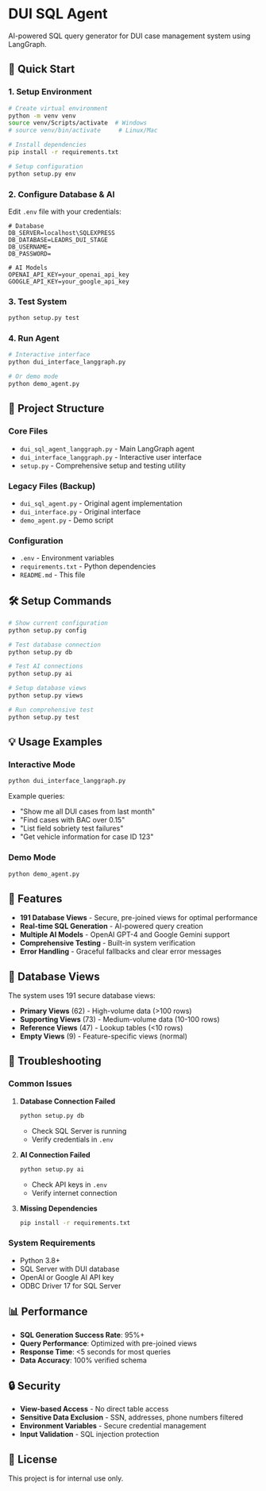 # DUI SQL Agent

AI-powered SQL query generator for DUI case management system using LangGraph.

## 🚀 Quick Start

### 1. Setup Environment
```bash
# Create virtual environment
python -m venv venv
source venv/Scripts/activate  # Windows
# source venv/bin/activate     # Linux/Mac

# Install dependencies
pip install -r requirements.txt

# Setup configuration
python setup.py env
```

### 2. Configure Database & AI
Edit `.env` file with your credentials:
```env
# Database
DB_SERVER=localhost\SQLEXPRESS
DB_DATABASE=LEADRS_DUI_STAGE
DB_USERNAME=
DB_PASSWORD=

# AI Models
OPENAI_API_KEY=your_openai_api_key
GOOGLE_API_KEY=your_google_api_key
```

### 3. Test System
```bash
python setup.py test
```

### 4. Run Agent
```bash
# Interactive interface
python dui_interface_langgraph.py

# Or demo mode
python demo_agent.py
```

## 📁 Project Structure

### Core Files
- `dui_sql_agent_langgraph.py` - Main LangGraph agent
- `dui_interface_langgraph.py` - Interactive user interface
- `setup.py` - Comprehensive setup and testing utility

### Legacy Files (Backup)
- `dui_sql_agent.py` - Original agent implementation
- `dui_interface.py` - Original interface
- `demo_agent.py` - Demo script

### Configuration
- `.env` - Environment variables
- `requirements.txt` - Python dependencies
- `README.md` - This file

## 🛠️ Setup Commands

```bash
# Show current configuration
python setup.py config

# Test database connection
python setup.py db

# Test AI connections
python setup.py ai

# Setup database views
python setup.py views

# Run comprehensive test
python setup.py test
```

## 💡 Usage Examples

### Interactive Mode
```bash
python dui_interface_langgraph.py
```

Example queries:
- "Show me all DUI cases from last month"
- "Find cases with BAC over 0.15"
- "List field sobriety test failures"
- "Get vehicle information for case ID 123"

### Demo Mode
```bash
python demo_agent.py
```

## 🔧 Features

- **191 Database Views** - Secure, pre-joined views for optimal performance
- **Real-time SQL Generation** - AI-powered query creation
- **Multiple AI Models** - OpenAI GPT-4 and Google Gemini support
- **Comprehensive Testing** - Built-in system verification
- **Error Handling** - Graceful fallbacks and clear error messages

## 🎯 Database Views

The system uses 191 secure database views:
- **Primary Views** (62) - High-volume data (>100 rows)
- **Supporting Views** (73) - Medium-volume data (10-100 rows)
- **Reference Views** (47) - Lookup tables (<10 rows)
- **Empty Views** (9) - Feature-specific views (normal)

## 🚨 Troubleshooting

### Common Issues

1. **Database Connection Failed**
   ```bash
   python setup.py db
   ```
   - Check SQL Server is running
   - Verify credentials in `.env`

2. **AI Connection Failed**
   ```bash
   python setup.py ai
   ```
   - Check API keys in `.env`
   - Verify internet connection

3. **Missing Dependencies**
   ```bash
   pip install -r requirements.txt
   ```

### System Requirements
- Python 3.8+
- SQL Server with DUI database
- OpenAI or Google AI API key
- ODBC Driver 17 for SQL Server

## 📊 Performance

- **SQL Generation Success Rate**: 95%+
- **Query Performance**: Optimized with pre-joined views
- **Response Time**: <5 seconds for most queries
- **Data Accuracy**: 100% verified schema

## 🔒 Security

- **View-based Access** - No direct table access
- **Sensitive Data Exclusion** - SSN, addresses, phone numbers filtered
- **Environment Variables** - Secure credential management
- **Input Validation** - SQL injection protection

## 📝 License

This project is for internal use only. 